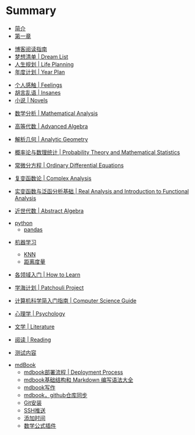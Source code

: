 # Summary

- [简介](intro.md)
- [第一章](chapter_1.md)



<!-- # 简介 | Intro | プロフ | préface -->


<!-- # 博客阅读指南 | Blog Reading Guide -->

- [博客阅读指南](blog-reading.md)
- [梦想清单 | Dream List](dream-list.md)
- [人生规划 | Life Planning](planning.md)
- [年度计划 | Year Plan](year-plan.md)

<!-- # 生活碎笔 | Life Traveling -->



- [个人感触 | Feelings](life/feelings.md)
- [胡言乱语 | Insanes](life/insanes.md)
- [小说 | Novels](life/novels.md)

<!-- # 大航海计划（学海计划） | Learning and Progressing -->


<!-- ## 专业课程 -->

- [数学分析 | Mathematical Analysis](./Mathematical_Analysis/intro.md)


- [高等代数 | Advanced Algebra](./Advanced_Algebra/intro.md)


- [解析几何 | Analytic Geometry](./Analytic_Geometry/intro.md)


- [概率论与数理统计 | Probability Theory and Mathematical Statistics](./Probability_Theory_and_Mathematical_Statistics/intro.md)


- [常微分方程 | Ordinary Differential Equations](./Ordinary_Differential_Equations/intro.md)

- [复变函数论 | Complex Analysis](./Complex_Analysis/intro.md)


- [实变函数与泛函分析基础 | Real Analysis and Introduction to Functional Analysis](./Real_Analysis_and_Introduction_to_Functional_Analysis/intro.md)


- [近世代数 | Abstract Algebra](./Abstract_Algebra/intro.md)



<!-- ## 编程语言 -->

- [python](./python.md/intro.md)
  - [pandas](./python.md/1.md)




<!-- ## AI -->


- [机器学习](./ai/intro.md)
  - [KNN](./ai/KNN.md)
  - [距离度量](./ai/dist.md)

- [各领域入门 | How to Learn](learning/intro.md)
- [学海计划 | Patchouli Project](learning/patchouli.md)
- [计算机科学简入门指南 | Computer Science Guide](learning/cs-guide.md)

- [心理学 | Psychology](./Psychology/intro.md)

- [文学 | Literature](./Literature/intro.md)


- [阅读 | Reading ](./Reading/intro.md)


- [测试内容](./ceri.md)



<!-- # 写作与部署 | Writing and Deployment -->

- [mdBook](./technique/mdbook.md)
  - [mdbook部署流程 | Deployment Process](./technique/mdbookDeployment%20Process.md)
  - [mdbook基础结构和 Markdown 编写语法大全](./technique/grammatical%20structure.md)
  - [mdbook写作](./technique/write.md)
  - [mdbook，github仓库同步](./technique/github.md)
  - [Git安装](./technique/git.md)
  - [SSH推送](./technique/ssh.md)
  - [添加时间](./technique/time.md)
  - [数学公式插件](./technique/math.md)




